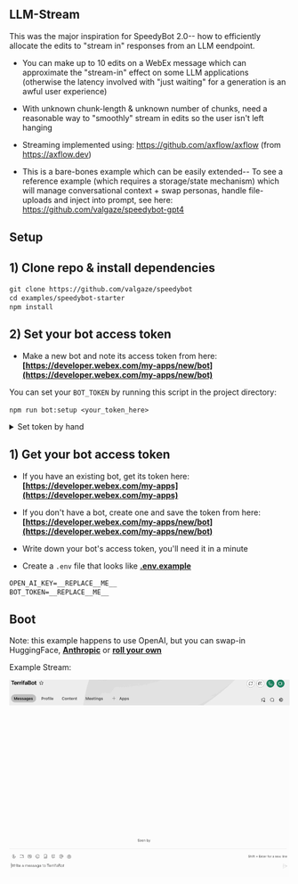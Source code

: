 ## LLM-Stream

This was the major inspiration for SpeedyBot 2.0-- how to efficiently allocate the edits to "stream in" responses from an LLM eendpoint.

- You can make up to 10 edits on a WebEx message which can approximate the "stream-in" effect on some LLM applications (otherwise the latency involved with "just waiting" for a generation is an awful user experience)

- With unknown chunk-length & unknown number of chunks, need a reasonable way to "smoothly" stream in edits so the user isn't left hanging

- Streaming implemented using: https://github.com/axflow/axflow (from https://axflow.dev)

- This is a bare-bones example which can be easily extended-- To see a reference example (which requires a storage/state mechanism) which will manage conversational context + swap personas, handle file-uploads and inject into prompt, see here: https://github.com/valgaze/speedybot-gpt4

## Setup

## 1) Clone repo & install dependencies

```
git clone https://github.com/valgaze/speedybot
cd examples/speedybot-starter
npm install
```

## 2) Set your bot access token

- Make a new bot and note its access token from here: **[https://developer.webex.com/my-apps/new/bot](https://developer.webex.com/my-apps/new/bot)**

You can set your `BOT_TOKEN` by running this script in the project directory:

`npm run bot:setup <your_token_here>`

<details><summary>Set token by hand</summary>
Copy the file **[.env.example](.env.example)** as `.env` in the root of your project and save your access token under the `BOT_TOKEN` field, ex

```
BOT_TOKEN=__REPLACE__ME__
```

</details>

## 1) Get your bot access token

- If you have an existing bot, get its token here: **[https://developer.webex.com/my-apps](https://developer.webex.com/my-apps)**

- If you don't have a bot, create one and save the token from here: **[https://developer.webex.com/my-apps/new/bot](https://developer.webex.com/my-apps/new/bot)**

- Write down your bot's access token, you'll need it in a minute

- Create a `.env` file that looks like **[.env.example](./.env.example)**

```
OPEN_AI_KEY=__REPLACE__ME__
BOT_TOKEN=__REPLACE__ME__
```

## Boot

Note: this example happens to use OpenAI, but you can swap-in HuggingFace, **[Anthropic](https://docs.axflow.dev/documentation/models/anthropic-completion.html)** or **[roll your own](https://docs.axflow.dev/guides/models/bring-your-own-models.html)**

Example Stream:

<img src="https://github.com/valgaze/speedybot-utils/blob/main/assets/various/llm_stream.gif?raw=true" />
